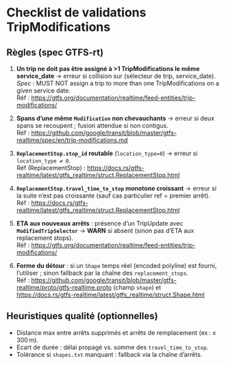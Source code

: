 # Checklist de validations TripModifications

## Règles (spec GTFS‑rt)
1) **Un trip ne doit pas être assigné à >1 TripModifications le même service_date** → erreur si collision sur (sélecteur de trip, service_date).  
   _Spec_ : MUST NOT assign a trip to more than one TripModifications on a given service date.  
   Réf : https://gtfs.org/documentation/realtime/feed-entities/trip-modifications/

2) **Spans d’une même `Modification` non chevauchants** → erreur si deux spans se recoupent ; fusion attendue si non contigus.  
   Réf : https://github.com/google/transit/blob/master/gtfs-realtime/spec/en/trip-modifications.md

3) **`ReplacementStop.stop_id` routable** (`location_type=0`) → erreur si `location_type ≠ 0`.  
   Réf (ReplacementStop) : https://docs.rs/gtfs-realtime/latest/gtfs_realtime/struct.ReplacementStop.html

4) **`ReplacementStop.travel_time_to_stop` monotone croissant** → erreur si la suite n’est pas croissante (sauf cas particulier ref = premier arrêt).  
   Réf : https://docs.rs/gtfs-realtime/latest/gtfs_realtime/struct.ReplacementStop.html

5) **ETA aux nouveaux arrêts** : présence d’un TripUpdate avec **`ModifiedTripSelector`** → **WARN** si absent (sinon pas d’ETA aux replacement stops).  
   Réf : https://gtfs.org/documentation/realtime/feed-entities/trip-modifications/

6) **Forme du détour** : si un `Shape` temps réel (encoded polyline) est fourni, l’utiliser ; sinon fallback par la chaîne des `replacement_stops`.  
   Réf : https://github.com/google/transit/blob/master/gtfs-realtime/proto/gtfs-realtime.proto (champ `shape`) et  
   https://docs.rs/gtfs-realtime/latest/gtfs_realtime/struct.Shape.html

## Heuristiques qualité (optionnelles)
- Distance max entre arrêts supprimés et arrêts de remplacement (ex : ≤ 300 m).  
- Ecart de durée : délai propagé vs. somme des `travel_time_to_stop`.  
- Tolérance si `shapes.txt` manquant : fallback via la chaîne d’arrêts.
